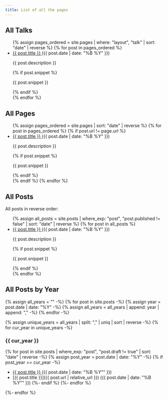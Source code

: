 ```yaml
---
title: List of all the pages
---
```


## All Talks

<ul>
  {% assign pages_ordered = site.pages | where: "layout", "talk" | sort: "date" | reverse %}
  {% for post in pages_ordered %}
      <li>
        <a href="{{ site.baseurl }}{{ post.url }}"> {{ post.title }} </a> ({{ post.date | date: "%B %Y" }}) <br/>
        <p> {{ post.description }} </p>
        {% if post.snippet %}
          <p> {{ post.snippet }} </p>
        {% endif %}
      </li>
  {% endfor %}
</ul>

## All Pages

<ul>
  {% assign pages_ordered = site.pages | sort: "date" | reverse %}
  {% for post in pages_ordered %}
    {% if post.url != page.url %}
      <li>
        <a href="{{ site.baseurl }}{{ post.url }}"> {{ post.title }} </a> ({{ post.date | date: "%B %Y" }}) <br/>
        <p> {{ post.description }} </p>
        {% if post.snippet %}
          <p> {{ post.snippet }} </p>
        {% endif %}
      </li>
    {% endif %}
  {% endfor %}
</ul>


## All Posts

All posts in reverse order:
<ul>
  {% assign all_posts = site.posts | where_exp: "post", "post.published != false" | sort: "date" | reverse %}
  {% for post in all_posts %}
    <li>
      <a href="{{ site.baseurl }}{{ post.url }}"> {{ post.title }} </a> ({{ post.date | date: "%B %Y" }}) <br/>
      <p> {{ post.description }} </p>
      {% if post.snippet %}
        <p> {{ post.snippet }} </p>
      {% endif %}
    </li>
  {% endfor %}
</ul>


## All Posts by Year

{% assign all_years = "" -%}
{% for post in site.posts -%}
  {% assign year = post.date | date: "%Y" -%}
  {% assign all_years = all_years | append: year | append: "," -%}
{% endfor -%}

{% assign unique_years = all_years | split: "," | uniq | sort | reverse -%}
{% for cur_year in unique_years -%}
### {{ cur_year }}

{% for post in site.posts | where_exp: "post", "post.draft != true" | sort: "date" | reverse -%}
{% assign post_year = post.date | date: "%Y" -%}
{% if post_year == cur_year -%}
 * <a href="{{ post.url | relative_url }}"> {{ post.title }} </a> ({{ post.date | date: "%B %Y"" }}) <br/>
 * [{{ post.title }}]({{ post.url | relative_url }}) ({{ post.date | date: "%B %Y"" }})
{%- endif %}
{%- endfor %}


{%- endfor %}